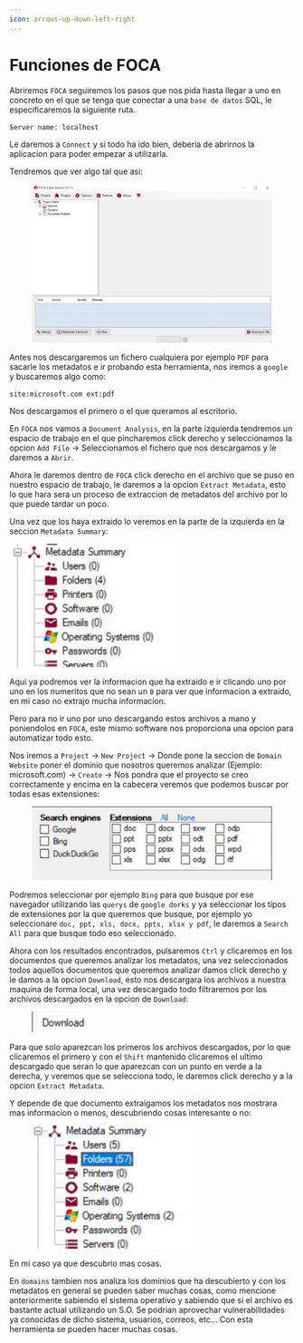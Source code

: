 ```yaml
---
icon: arrows-up-down-left-right
---
```


# Funciones de FOCA

Abriremos `FOCA` seguiremos los pasos que nos pida hasta llegar a uno en concreto en el que se tenga que conectar a una `base de datos` SQL, le especificaremos la siguiente ruta.

```
Server name: localhost
```

Le daremos a `Connect` y si todo ha ido bien, deberia de abrirnos la aplicacion para poder empezar a utilizarla.

Tendremos que ver algo tal que asi:

<figure><img src="../../../.gitbook/assets/image (9) (1) (1) (1).png" alt=""><figcaption></figcaption></figure>

Antes nos descargaremos un fichero cualquiera por ejemplo `PDF` para sacarle los metadatos e ir probando esta herramienta, nos iremos a `google` y buscaremos algo como:

```
site:microsoft.com ext:pdf
```

Nos descargamos el primero o el que queramos al escritorio.

En `FOCA` nos vamos a `Document Analysis`, en la parte izquierda tendremos un espacio de trabajo en el que pincharemos click derecho y seleccionamos la opcion `Add File` -> Seleccionamos el fichero que nos descargamos y le daremos a `Abrir`.

Ahora le daremos dentro de `FOCA` click derecho en el archivo que se puso en nuestro espacio de trabajo, le daremos a la opcion `Extract Metadata`, esto lo que hara sera un proceso de extraccion de metadatos del archivo por lo que puede tardar un poco.

Una vez que los haya extraido lo veremos en la parte de la izquierda en la seccion `Metadata Summary`:

![](<../../../.gitbook/assets/image (7) (1) (1) (1).png>)

Aqui ya podremos ver la informacion que ha extraido e ir clicando uno por uno en los numeritos que no sean un `0` para ver que informacion a extraido, en mi caso no extrajo mucha informacion.

Pero para no ir uno por uno descargando estos archivos a mano y poniendolos en `FOCA`, este mismo software nos proporciona una opcion para automatizar todo esto.

Nos iremos a `Project` -> `New Project` -> Donde pone la seccion de `Domain Website` poner el dominio que nosotros queremos analizar (Ejemplo: microsoft.com) -> `Create` -> Nos pondra que el proyecto se creo correctamente y encima en la cabecera veremos que podemos buscar por todas esas extensiones:

<figure><img src="../../../.gitbook/assets/image (8) (1) (1) (1).png" alt=""><figcaption></figcaption></figure>

Podremos seleccionar por ejemplo `Bing` para que busque por ese navegador utilizando las `querys` de `google dorks` y ya seleccionar los tipos de extensiones por la que queremos que busque, por ejemplo yo seleccionare `doc, ppt, xls, docx, pptx, xlsx y pdf`, le daremos a `Search All` para que busque todo eso seleccionado.

Ahora con los resultados encontrados, pulsaremos `Ctrl` y clicaremos en los documentos que queremos analizar los metadatos, una vez seleccionados todos aquellos documentos que queremos analizar damos click derecho y le damos a la opcion `Download`, esto nos descargara los archivos a nuestra maquina de forma local, una vez descargado todo filtraremos por los archivos descargados en la opcion de `Download`:

<figure><img src="../../../.gitbook/assets/image (10) (1).png" alt=""><figcaption></figcaption></figure>

Para que solo aparezcan los primeros los archivos descargados, por lo que clicaremos el primero y con el `Shift` mantenido clicaremos el ultimo descargado que seran lo que aparezcan con un punto en verde a la derecha, y veremos que se selecciona todo, le daremos click derecho y a la opcion `Extract Metadata`.

Y depende de que documento extraigamos los metadatos nos mostrara mas informacion o menos, descubriendo cosas interesante o no:

<figure><img src="../../../.gitbook/assets/image (11) (1).png" alt=""><figcaption></figcaption></figure>

En mi caso ya que descubrio mas cosas.

En `domains` tambien nos analiza los dominios que ha descubierto y con los metadatos en general se pueden saber muchas cosas, como mencione anteriormente sabiendo el sistema operativo y sabiendo que si el archivo es bastante actual utilizando un S.O. Se podrian aprovechar vulnerabilidades ya conocidas de dicho sistema, usuarios, correos, etc... Con esta herramienta se pueden hacer muchas cosas.
